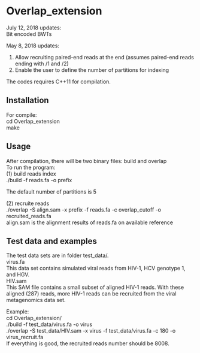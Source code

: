 # Overlap_extension

July 12, 2018 updates:   
Bit encoded BWTs

May 8, 2018 updates:   
1. Allow recruiting paired-end reads at the end (assumes paired-end reads ending with /1 and /2)   
2. Enable the user to define the number of partitions for indexing   

The codes requires C++11 for compilation. 

## Installation
For compile:     
cd Overlap_extension   
make    

## Usage
After compilation, there will be two binary files: build and overlap   
To run the program:   
(1) build reads index   
./build -f reads.fa -o prefix   

The default number of partitions is 5   

(2) recruite reads    
./overlap -S align.sam -x prefix -f reads.fa -c overlap_cutoff -o recruited_reads.fa    
align.sam is the alignment results of reads.fa on available reference   

## Test data and examples   
The test data sets are in folder test_data/.   
virus.fa   
This data set contains simulated viral reads from HIV-1, HCV genotype 1, and HGV.    
HIV.sam   
This SAM file contains a small subset of aligned HIV-1 reads. With these aligned (287) reads, more HIV-1 reads can be recruited from the viral metagenomics data set.   

Example:    
cd Overlap_extension/   
./build -f test_data/virus.fa -o virus    
./overlap -S test_data/HIV.sam -x virus -f test_data/virus.fa -c 180 -o virus_recruit.fa   
If everything is good, the recruited reads number should be 8008.   
